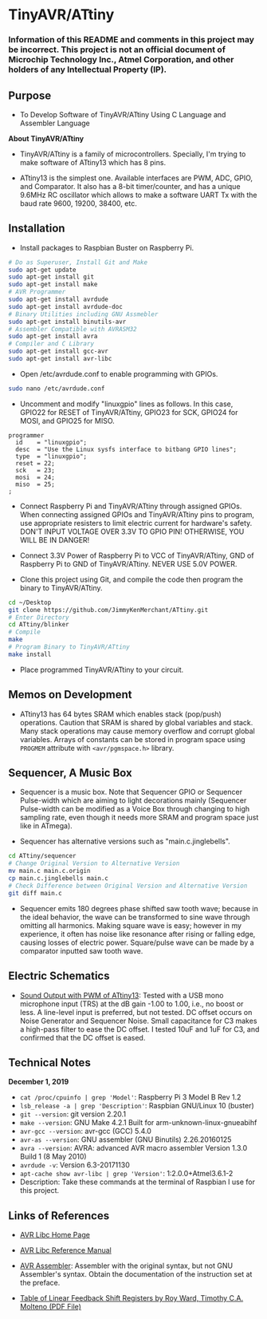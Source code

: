 # TinyAVR/ATtiny

### Information of this README and comments in this project may be incorrect. This project is not an official document of Microchip Technology Inc., Atmel Corporation, and other holders of any Intellectual Property (IP).

## Purpose

* To Develop Software of TinyAVR/ATtiny Using C Language and Assembler Language

**About TinyAVR/ATtiny**

* TinyAVR/ATtiny is a family of microcontrollers. Specially, I'm trying to make software of ATtiny13 which has 8 pins.

* ATtiny13 is the simplest one. Available interfaces are PWM, ADC, GPIO, and Comparator. It also has a 8-bit timer/counter, and has a unique 9.6MHz RC oscillator which allows to make a software UART Tx with the baud rate 9600, 19200, 38400, etc.

## Installation

* Install packages to Raspbian Buster on Raspberry Pi.

```bash
# Do as Superuser, Install Git and Make
sudo apt-get update
sudo apt-get install git
sudo apt-get install make
# AVR Programmer
sudo apt-get install avrdude
sudo apt-get install avrdude-doc
# Binary Utilities including GNU Assmebler
sudo apt-get install binutils-avr
# Assembler Compatible with AVRASM32
sudo apt-get install avra
# Compiler and C Library
sudo apt-get install gcc-avr
sudo apt-get install avr-libc
```

* Open /etc/avrdude.conf to enable programming with GPIOs.

```bash
sudo nano /etc/avrdude.conf
```

* Uncomment and modify "linuxgpio" lines as follows. In this case, GPIO22 for RESET of TinyAVR/ATtiny, GPIO23 for SCK, GPIO24 for MOSI, and GPIO25 for MISO.

```
programmer
  id    = "linuxgpio";
  desc  = "Use the Linux sysfs interface to bitbang GPIO lines";
  type  = "linuxgpio";
  reset = 22;
  sck   = 23;
  mosi  = 24;
  miso  = 25;
;
```

* Connect Raspberry Pi and TinyAVR/ATtiny through assigned GPIOs. When connecting assigned GPIOs and TinyAVR/ATtiny pins to program, use appropriate resisters to limit electric current for hardware's safety. DON'T INPUT VOLTAGE OVER 3.3V TO GPIO PIN! OTHERWISE, YOU WILL BE IN DANGER!

* Connect 3.3V Power of Raspberry Pi to VCC of TinyAVR/ATtiny, GND of Raspberry Pi to GND of TinyAVR/ATtiny. NEVER USE 5.0V POWER.

* Clone this project using Git, and compile the code then program the binary to TinyAVR/ATtiny.

```bash
cd ~/Desktop
git clone https://github.com/JimmyKenMerchant/ATtiny.git
# Enter Directory
cd ATtiny/blinker
# Compile
make
# Program Binary to TinyAVR/ATtiny
make install
```

* Place programmed TinyAVR/ATtiny to your circuit.

## Memos on Development

* ATtiny13 has 64 bytes SRAM which enables stack (pop/push) operations. Caution that SRAM is shared by global variables and stack. Many stack operations may cause memory overflow and corrupt global variables. Arrays of constants can be stored in program space using `PROGMEM` attribute with `<avr/pgmspace.h>` library.

## Sequencer, A Music Box

* Sequencer is a music box. Note that Sequencer GPIO or Sequencer Pulse-width which are aiming to light decorations mainly (Sequencer Pulse-width can be modified as a Voice Box through changing to high sampling rate, even though it needs more SRAM and program space just like in ATmega).

* Sequencer has alternative versions such as "main.c.jinglebells".

```bash
cd ATtiny/sequencer
# Change Original Version to Alternative Version
mv main.c main.c.origin
cp main.c.jinglebells main.c
# Check Difference between Original Version and Alternative Version
git diff main.c
```

* Sequencer emits 180 degrees phase shifted saw tooth wave; because in the ideal behavior, the wave can be transformed to sine wave through omitting all harmonics. Making square wave is easy; however in my experience, it often has noise like resonance after rising or falling edge, causing losses of electric power. Square/pulse wave can be made by a comparator inputted saw tooth wave.

## Electric Schematics

* [Sound Output with PWM of ATtiny13](schematics/sound_output_pwm.pdf): Tested with a USB mono microphone input (TRS) at the dB gain -1.00 to 1.00, i.e., no boost or less. A line-level input is preferred, but not tested. DC offset occurs on Noise Generator and Sequencer Noise. Small capacitance for C3 makes a high-pass filter to ease the DC offset. I tested 10uF and 1uF for C3, and confirmed that the DC offset is eased.

## Technical Notes

**December 1, 2019**

* `cat /proc/cpuinfo | grep 'Model'`: Raspberry Pi 3 Model B Rev 1.2
* `lsb_release -a | grep 'Description'`: Raspbian GNU/Linux 10 (buster)
* `git --version`: git version 2.20.1
* `make --version`: GNU Make 4.2.1 Built for arm-unknown-linux-gnueabihf
* `avr-gcc --version`: avr-gcc (GCC) 5.4.0
* `avr-as --version`: GNU assembler (GNU Binutils) 2.26.20160125
* `avra --version`: AVRA: advanced AVR macro assembler Version 1.3.0 Build 1 (8 May 2010)
* `avrdude -v`: Version 6.3-20171130
* `apt-cache show avr-libc | grep 'Version'`: 1:2.0.0+Atmel3.6.1-2
* Description: Take these commands at the terminal of Raspbian I use for this project.

## Links of References

* [AVR Libc Home Page](http://www.nongnu.org/avr-libc/)

* [AVR Libc Reference Manual](https://www.microchip.com/webdoc/AVRLibcReferenceManual/index.html)

* [AVR Assembler](https://www.microchip.com/webdoc/GUID-E06F3258-483F-4A7B-B1F8-69933E029363/index.html): Assembler with the original syntax, but not GNU Assembler's syntax. Obtain the documentation of the instruction set at the preface.

* [Table of Linear Feedback Shift Registers by Roy Ward, Timothy C.A. Molteno (PDF File)](https://www.physics.otago.ac.nz/reports/electronics/ETR2012-1.pdf)

